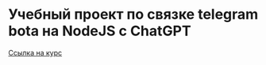 <h1>Учебный проект по связке telegram bota на NodeJS с ChatGPT</h1>

[Ссылка на курс](https://www.youtube.com/watch?v=-6ufFPvp6CY&t=630s)
